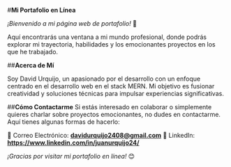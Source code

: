 #**Mi Portafolio en Línea**

_¡Bienvenido a mi página web de portafolio!_ 🚀

Aquí encontrarás una ventana a mi mundo profesional, donde podrás explorar mi trayectoria, habilidades y los emocionantes proyectos en los que he trabajado.

##**Acerca de Mí**

Soy David Urquijo, un apasionado por el desarrollo con un enfoque centrado en el desarrollo web en el stack MERN. Mi objetivo es fusionar creatividad y soluciones técnicas para impulsar experiencias significativas.

##**Cómo Contactarme**
Si estás interesado en colaborar o simplemente quieres charlar sobre proyectos emocionantes, no dudes en contactarme. Aquí tienes algunas formas de hacerlo:

📧 Correo Electrónico: **davidurquijo2408@gmail.com**
🔗 LinkedIn: **https://www.linkedin.com/in/juanurquijo24/**

_¡Gracias por visitar mi portafolio en línea!_ 😊
